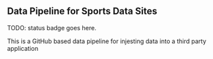## Data Pipeline for Sports Data Sites

TODO: status badge goes here.

This is a GitHub based data pipeline for injesting data into a third party application